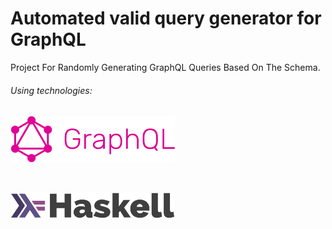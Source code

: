 # Automated valid query generator for GraphQL

Project For Randomly Generating GraphQL Queries Based On The Schema.

###### Using technologies:

![](./images/graphql.png)

<br>

![](./images/haskell.png)

